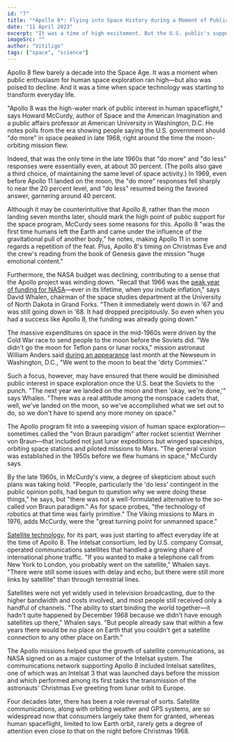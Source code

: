 ```yaml
---
id: "7"
title: "*Apollo 8*: Flying into Space History during a Moment of Public Enthusiasm"
date: "11 April 2023"
excerpt: "It was a time of high excitement. But the U.S. public's support of manned space exploration was already ebbing"
imageSrc: ""
author: "Vitiligo"
tags: ["space", "science"]
---
```


Apollo 8 flew barely a decade into the Space Age. It was a moment when public enthusiasm for human space exploration ran high—but also was poised to decline. And it was a time when space technology was starting to transform everyday life.

"Apollo 8 was the high-water mark of public interest in human spaceflight," says Howard McCurdy, author of Space and the American Imagination and a public affairs professor at American University in Washington, D.C. He notes polls from the era showing people saying the U.S. government should "do more" in space peaked in late 1968, right around  the time the moon-orbiting mission flew.

Indeed, that was the only time in the late 1960s that "do more" and "do less" responses were essentially even, at about 30 percent. (The polls also gave a third choice, of maintaining the same level of space activity.) In 1969, even before Apollo 11 landed on the moon, the "do more" responses fell sharply to near the 20 percent level, and "do less" resumed being the favored answer, garnering around 40 percent.

Although it may be counterintuitive that Apollo 8, rather than the moon landing seven months later, should mark the high point of public support for the space program, McCurdy sees some reasons for this. Apollo 8 "was the first time humans left the Earth and came under the influence of the gravitational pull of another body," he notes, making Apollo 11 in some regards a repetition of the feat. Plus, Apollo 8's timing on Christmas Eve and the crew's reading from the book of Genesis gave the mission "huge emotional content."

Furthermore, the NASA budget was declining, contributing to a sense that the Apollo project was winding down. "Recall that 1966 was the [peak year of funding for NASA](http://history.nasa.gov/SP-4221/p185.htm)—ever in its lifetime, when you include inflation," says David Whalen, chairman of the space studies department at the University of North Dakota in Grand Forks. "Then it immediately went down in '67 and was still going down in '68. It had dropped precipitously. So even when you had a success like Apollo 8, the funding was already going down."

The massive expenditures on space in the mid-1960s were driven by the Cold War race to send people to the moon before the Soviets did. "We didn't go the moon for Teflon pans or lunar rocks," mission astronaut William Anders said [during an appearance](http://www.newseum.org/events_edu/event_archive/reporting.aspx?item=NASA081113&style=d) last month at the Newseum in Washington, D.C., "We went to the moon to beat the 'dirty Commies'."

Such a focus, however, may have ensured that there would be diminished public interest in space exploration once the U.S. beat the Soviets to the punch. "The next year we landed on the moon and then 'okay, we're done,'" says Whalen. "There was a real attitude among the nonspace cadets that, well, we've landed on the moon, so we've accomplished what we set out to do, so we don't have to spend any more money on space."

The Apollo program fit into a sweeping vision of human space exploration—sometimes called the "von Braun paradigm" after rocket scientist Wernher von Braun—that included not just lunar expeditions but winged spaceships, orbiting space stations and piloted missions to Mars. "The general vision was established in the 1950s before we flew humans in space," McCurdy says.

By the late 1960s, in McCurdy's view, a degree of skepticism about such plans was taking hold. "People, particularly the 'do less' contingent in the public opinion polls, had begun to question why we were doing these things," he says, but "there was not a well-formulated alternative to the so-called von Braun paradigm." As for space probes, "the technology of robotics at that time was fairly primitive." The Viking missions to Mars in 1976, adds McCurdy, were the "great turning point for unmanned space."

[Satellite technology](http://www.hq.nasa.gov/office/pao/History/satcomhistory.html), for its part, was just starting to affect everyday life at the time of Apollo 8. The Intelsat consortium, led by U.S. company Comsat, operated communications satellites that handled a growing share of international phone traffic. "If you wanted to make a telephone call from New York to London, you probably went on the satellite," Whalen says. "There were still some issues with delay and echo, but there were still more links by satellite" than through terrestrial lines.

Satellites were not yet widely used in television broadcasting, due to the higher bandwidth and costs involved, and most people still received only a handful of channels. "The ability to start binding the world together—it hadn't quite happened by December 1968 because we didn't have enough satellites up there," Whalen says. "But people already saw that within a few years there would be no place on Earth that you couldn't get a satellite connection to any other place on Earth."

The Apollo missions helped spur the growth of satellite communications, as NASA signed on as a major customer of the Intelsat system. The communications network supporting Apollo 8 included Intelsat satellites, one of which was an Intelsat 3 that was launched days before the mission and which performed among its first tasks the transmission of the astronauts' Christmas Eve greeting from lunar orbit to Europe.

Four decades later, there has been a role reversal of sorts. Satellite communications, along with orbiting weather and GPS systems, are so widespread now that consumers largely take them for granted, whereas human spaceflight, limited to low Earth orbit, rarely gets a degree of attention even close to that on the night before Christmas 1968.
